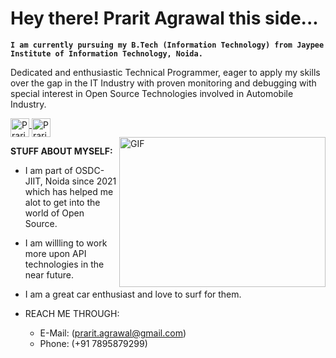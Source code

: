 # Hey there! Prarit Agrawal this side...

**`I am currently pursuing my B.Tech (Information Technology) from Jaypee Institute of Information Technology, Noida.`**

Dedicated and enthusiastic Technical Programmer, eager to apply my skills over the gap in the IT Industry with proven monitoring and debugging with special interest in Open Source Technologies involved in Automobile Industry.

<a href="https://www.linkedin.com/in/prarit-agrawal-8038991b7/" target="_blank">
  <img align="middle" alt="Prarit's LinkdeIN" width="30px" src="https://cdn.jsdelivr.net/npm/simple-icons@v3/icons/linkedin.svg" />
</a>
<a href="https://twitter.com/Tranquil_ou" target="_blank">
  <img align="middle" alt="Prarit's Twitter" width="30px" src="https://cdn.jsdelivr.net/npm/simple-icons@3.2.0/icons/twitter.svg" />
</a>

<br/>

<img align="right" height="240" width="330" alt="GIF" src="https://media.tenor.com/NOYF3f82b_gAAAAC/programmer.gif" />

**STUFF ABOUT MYSELF:**

- I am part of OSDC-JIIT, Noida since 2021 which has helped me alot to get into the world of Open Source. 
- I am willling to work more upon API technologies in the near future.
- I am a great car enthusiast and love to surf for them.

- REACH ME THROUGH: 
  - E-Mail: (prarit.agrawal@gmail.com)
  - Phone: (+91 7895879299)

